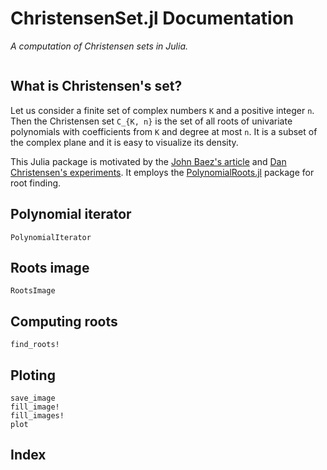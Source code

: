 
# ChristensenSet.jl Documentation

*A computation of Christensen sets in Julia.*

```@contents
```

## What is Christensen's set?

Let us consider a finite set of complex numbers ``K`` and a positive integer ``n``.
Then the Christensen set ``C_{K, n}`` is the set of all roots of univariate polynomials with coefficients from ``K`` and degree at most ``n``.
It is a subset of the complex plane and it is easy to visualize its density.

This Julia package is motivated by the [John Baez's article](http://math.ucr.edu/home/baez/roots/) and [Dan Christensen's experiments](http://jdc.math.uwo.ca/roots/).
It employs the [PolynomialRoots.jl](https://github.com/giordano/PolynomialRoots.jl) package for root finding.

## Polynomial iterator

```@docs
PolynomialIterator
```

## Roots image

```@docs
RootsImage
```

## Computing roots

```@docs
find_roots!
```

## Ploting

```@docs
save_image
fill_image!
fill_images!
plot
```

## Index

```@index
```
